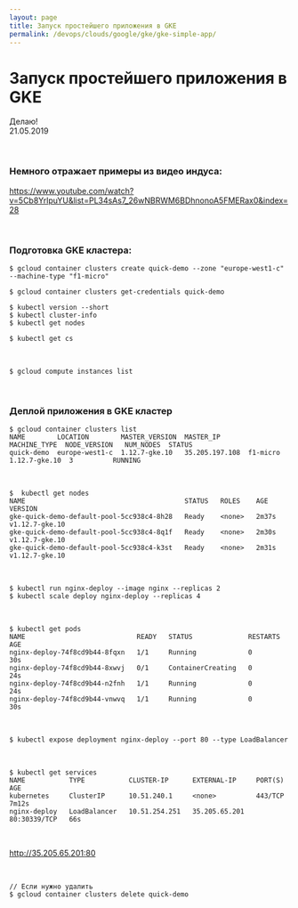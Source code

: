 ```yaml
---
layout: page
title: Запуск простейшего приложения в GKE
permalink: /devops/clouds/google/gke/gke-simple-app/
---
```


# Запуск простейшего приложения в GKE


Делаю!  
21.05.2019

<br/>

### Немного отражает примеры из видео индуса:

https://www.youtube.com/watch?v=5Cb8YrlpuYU&list=PL34sAs7_26wNBRWM6BDhnonoA5FMERax0&index=28


<br/>

### Подготовка GKE кластера:

    $ gcloud container clusters create quick-demo --zone "europe-west1-c" --machine-type "f1-micro"

    $ gcloud container clusters get-credentials quick-demo

    $ kubectl version --short
    $ kubectl cluster-info
    $ kubectl get nodes

    $ kubectl get cs

<br/>

    $ gcloud compute instances list


<br/>

### Деплой приложения в GKE кластер

    $ gcloud container clusters list
    NAME        LOCATION        MASTER_VERSION  MASTER_IP       MACHINE_TYPE  NODE_VERSION   NUM_NODES  STATUS
    quick-demo  europe-west1-c  1.12.7-gke.10   35.205.197.108  f1-micro      1.12.7-gke.10  3          RUNNING

<br/>

    $  kubectl get nodes
    NAME                                        STATUS   ROLES    AGE     VERSION
    gke-quick-demo-default-pool-5cc938c4-8h28   Ready    <none>   2m37s   v1.12.7-gke.10
    gke-quick-demo-default-pool-5cc938c4-8q1f   Ready    <none>   2m30s   v1.12.7-gke.10
    gke-quick-demo-default-pool-5cc938c4-k3st   Ready    <none>   2m31s   v1.12.7-gke.10

<br/>

    $ kubectl run nginx-deploy --image nginx --replicas 2
    $ kubectl scale deploy nginx-deploy --replicas 4

<br/>

    $ kubectl get pods
    NAME                            READY   STATUS              RESTARTS   AGE
    nginx-deploy-74f8cd9b44-8fqxn   1/1     Running             0          30s
    nginx-deploy-74f8cd9b44-8xwvj   0/1     ContainerCreating   0          24s
    nginx-deploy-74f8cd9b44-n2fnh   1/1     Running             0          24s
    nginx-deploy-74f8cd9b44-vnwvq   1/1     Running             0          30s

<br/>

    $ kubectl expose deployment nginx-deploy --port 80 --type LoadBalancer

<br/>

    $ kubectl get services
    NAME           TYPE           CLUSTER-IP      EXTERNAL-IP     PORT(S)        AGE
    kubernetes     ClusterIP      10.51.240.1     <none>          443/TCP        7m12s
    nginx-deploy   LoadBalancer   10.51.254.251   35.205.65.201   80:30339/TCP   66s

<br/>

http://35.205.65.201:80


<br/>
 
    // Если нужно удалить
    $ gcloud container clusters delete quick-demo 